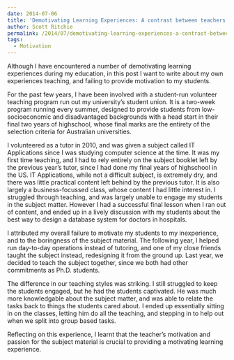 ```yaml
---
date: 2014-07-06
title: 'Demotivating Learning Experiences: A contrast between teachers'
author: Scott Ritchie
permalink: /2014/07/demotivating-learning-experiences-a-contrast-between-teachers/
tags:
  - Motivation
---
```

Although I have encountered a number of demotivating learning experiences during my education, in this post I want to write about my own experiences teaching, and failing to provide motivation to my students.

For the past few years, I have been involved with a student-run volunteer teaching program run out my university&#8217;s student union. It is a two-week program running every summer, designed to provide students from low-socioeconomic and disadvantaged backgrounds with a head start in their final two years of highschool, whose final marks are the entirety of the selection criteria for Australian universities.

I volunteered as a tutor in 2010, and was given a subject called IT Applications since I was studying computer science at the time. It was my first time teaching, and I had to rely entirely on the subject booklet left by the previous year&#8217;s tutor, since I had done my final years of highschool in the US. IT Applications, while not a difficult subject, is extremely dry, and there was little practical content left behind by the previous tutor. It is also largely a business-focussed class, whose content I had little interest in. I struggled through teaching, and was largely unable to engage my students in the subject matter. However I had a successful final lesson when I ran out of content, and ended up in a lively discussion with my students about the best way to design a database system for doctors in hospitals.

I attributed my overall failure to motivate my students to my inexperience, and to the boringness of the subject material. The following year, I helped run day-to-day operations instead of tutoring, and one of my close friends taught the subject instead, redesigning it from the ground up. Last year, we decided to teach the subject together, since we both had other commitments as Ph.D. students.

The difference in our teaching styles was striking. I still struggled to keep the students engaged, but he had the students captivated. He was much more knowledgable about the subject matter, and was able to relate the tasks back to things the students cared about. I ended up essentially sitting in on the classes, letting him do all the teaching, and stepping in to help out when we split into group based tasks.

Reflecting on this experience, I learnt that the teacher&#8217;s motivation and passion for the subject material is crucial to providing a motivating learning experience.
